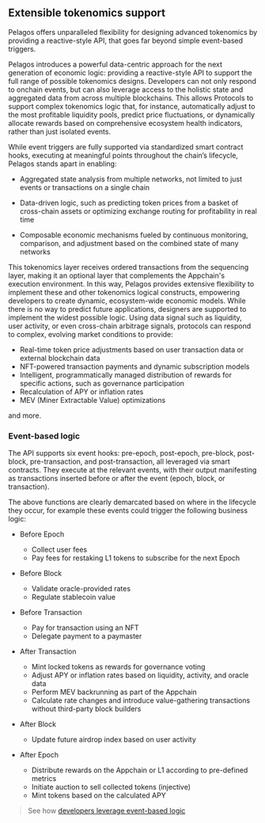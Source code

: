 ## Extensible tokenomics support

Pelagos offers unparalleled flexibility for designing advanced tokenomics by providing a reactive-style API, that goes far beyond simple event-based triggers. 

Pelagos introduces a powerful data-centric approach for the next generation of economic logic: providing a reactive-style API to support the full range of possible tokenomics designs. Developers can not only respond to onchain events, but can  also leverage access to the holistic state and aggregated data from across multiple blockchains. This allows Protocols to support complex tokenomics logic that, for instance, automatically adjust to the most profitable liquidity pools, predict price fluctuations, or dynamically allocate rewards based on comprehensive ecosystem health indicators, rather than just isolated events.

While event triggers are fully supported via standardized smart contract hooks, executing at meaningful points throughout the chain’s lifecycle, Pelagos stands apart in enabling:

- Aggregated state analysis from multiple networks, not limited to just events or transactions on a single chain

- Data-driven logic, such as predicting token prices from a basket of cross-chain assets or optimizing exchange routing for profitability in real time

- Composable economic mechanisms fueled by continuous monitoring, comparison, and adjustment based on the combined state of many networks

This tokenomics layer receives ordered transactions from the sequencing layer, making it an optional layer that complements the Appchain's execution environment. In this way, Pelagos provides extensive flexibility to implement these and other tokenomics logical constructs, empowering developers to create dynamic, ecosystem-wide economic models. While there is no way to predict future applications, designers are supported to implement the widest possible logic. Using data signal such as liquidity, user activity, or even cross-chain arbitrage signals, protocols can respond to complex, evolving market conditions to provide:

- Real-time token price adjustments based on user transaction data or external blockchain data
- NFT-powered transaction payments and dynamic subscription models
- Intelligent, programmatically managed distribution of rewards for specific actions, such as governance participation
- Recalculation of APY or inflation rates
- MEV (Miner Extractable Value) optimizations

and more.

### Event-based logic

The API supports six event hooks: pre-epoch, post-epoch, pre-block, post-block, pre-transaction, and post-transaction, all leveraged via smart contracts. They execute at the relevant events, with their output manifesting as transactions inserted before or after the event (epoch, block, or transaction).

The above functions are clearly demarcated based on where in the lifecycle they occur, for example these events could trigger the following business logic:

- Before Epoch
    - Collect user fees
    - Pay fees for restaking L1 tokens to subscribe for the next Epoch

- Before Block
    - Validate oracle-provided rates
    - Regulate stablecoin value

- Before Transaction
    - Pay for transaction using an NFT 
    - Delegate payment to a paymaster

- After Transaction
    - Mint locked tokens as rewards for governance voting
    - Adjust APY or inflation rates based on liquidity, activity, and oracle data
    - Perform MEV backrunning as part of the Appchain
    - Calculate rate changes and introduce value-gathering transactions without third-party block builders

- After Block
    - Update future airdrop index based on user activity

- After Epoch
    - Distribute rewards on the Appchain or L1 according to pre-defined metrics
    - Initiate auction to sell collected tokens (injective)
    - Mint tokens based on the calculated APY

> See how [developers leverage event-based logic](./developing-appchain.md#leverage-trigger-event-logic)